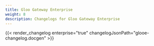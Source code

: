 ```yaml
---
title: Gloo Gateway Enterprise
weight: 8
description: Changelogs for Gloo Gateway Enterprise
---
```


{{< render_changelog enterprise="true" changelogJsonPath="glooe-changelog.docgen" >}}
